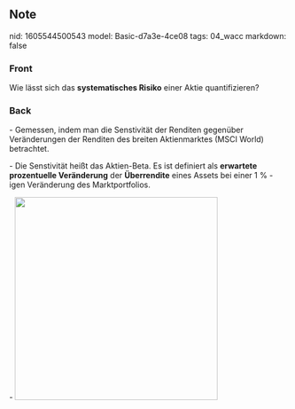 ## Note
nid: 1605544500543
model: Basic-d7a3e-4ce08
tags: 04_wacc
markdown: false

### Front
Wie lässt sich das <b>systematisches Risiko</b> einer Aktie
quantifizieren?

### Back
<p>- Gemessen, indem man die Senstivität der Renditen gegenüber
Veränderungen der Renditen des breiten Aktienmarktes (MSCI World)
betrachtet.
<p>- Die Senstivität heißt das Aktien-Beta. Es ist definiert als
<b>erwartete prozentuelle Veränderung</b> der <b>Überrendite</b>
eines Assets bei einer 1 % -igen Veränderung des Marktportfolios.
<p>- <img src="12UnzY3az728F6ic5Gtb.png" style="width: 366px;">
